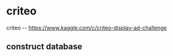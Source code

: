 criteo
======

criteo -- https://www.kaggle.com/c/criteo-display-ad-challenge

construct database
--